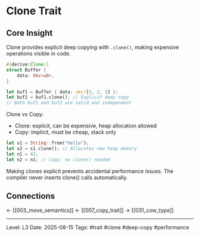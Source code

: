 # Clone Trait

## Core Insight
Clone provides explicit deep copying with `.clone()`, making expensive operations visible in code.

```rust
#[derive(Clone)]
struct Buffer {
    data: Vec<u8>,
}

let buf1 = Buffer { data: vec![1, 2, 3] };
let buf2 = buf1.clone(); // Explicit deep copy
// Both buf1 and buf2 are valid and independent
```

Clone vs Copy:
- Clone: explicit, can be expensive, heap allocation allowed
- Copy: implicit, must be cheap, stack only

```rust
let s1 = String::from("hello");
let s2 = s1.clone(); // Allocates new heap memory
let n1 = 42;
let n2 = n1; // Copy: no clone() needed
```

Making clones explicit prevents accidental performance issues. The compiler never inserts clone() calls automatically.

## Connections
← [[003_move_semantics]]
← [[007_copy_trait]]
→ [[031_cow_type]]

---
Level: L3
Date: 2025-08-15
Tags: #trait #clone #deep-copy #performance